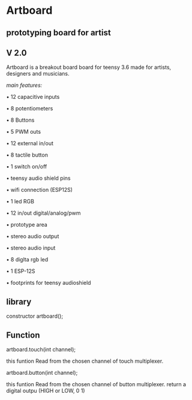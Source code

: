 
#   **Artboard**
##   **prototyping board for artist**
##   **V 2.0**


Artboard is a breakout board board for teensy 3.6 made for artists, designers and musicians.



*main features:*


• 12 capacitive inputs

• 8 potentiometers


• 8 Buttons

• 5  PWM outs

• 12 external in/out

• 8 tactile button

• 1 switch on/off

• teensy audio shield pins

• wifi connection (ESP12S)

• 1 led RGB

• 12 in/out digital/analog/pwm

• prototype area 

• stereo audio output

• stereo audio input

• 8 diglta rgb led

• 1 ESP-12S

• footprints for teensy audioshield



##   **library**

constructor artboard();


##   **Function**

 artboard.touch(int channel);

  this funtion Read from the chosen channel of touch multiplexer.

  artboard.button(int channel);

   this funtion Read from the chosen channel of button multiplexer.
   return a digital outpu (HIGH or LOW, 0 1)


